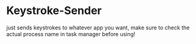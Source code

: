 # Keystroke-Sender
just sends keystrokes to whatever app you want, make sure to check the actual process name in task manager before using!

